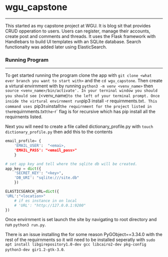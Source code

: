 # wgu_capstone

---

This started as my capstone project at WGU. It is blog sit that provides CRUD opperation to users. Users can register, manage their accounts, create post and comments and threads. It uses the Flask framework with Handlebars to build UI templates with an SQLite database. Search functionalty was added later using ElasticSearch.

### Running Program

---

To get started running the program clone the app with `git clone <what ever branch you want to start with>` and the `cd wgu_capstone`. Then create a virtural envirnment with by running `python3 -m venv <venv_name>` then `source <venv_name>/bin/activate'. In your terninal window you should you should see `(<venv_name)` to the left of your terminal prompt. Once inside the virtural envirnment run `pip3 install -r requirnments.txt`. This command uses `pip3` to `install` the requirnment for the project listed in the `requirnments.txt` the `-r` flag is for recursive which has pip install all the requirnents listed.

Next you will need to create a file called dictionary_profile.py with `touch dictionary_profile.py` then add this to the contents
``` python
email_profile= {
    'EMAIL_USER':  "<emai>,
    'EMAIL_PASS': "<email_pass>"
    }

# set app key and tell where the sqlite db will be created.
app_key = dict({
    'SECRET_KEY': "<key>",
    'DB_URI': "sqlite:///site.db"
    })

ELASTICSEARCH_URL=dict({
'URL':"<location>"
    # if es instance in on local
    # 'URL': "http://127.0.0.1:9200"
})
```

Once envirnment is set launch the site by navigating to root directory and run `python3 run.py`.

There is an issue installing the for some reason PyGObject==3.34.0 with the rest of the requirnments so it will need to be installed seperatly with `sudo apt install libgirepository1.0-dev gcc libcairo2-dev pkg-config python3-dev gir1.2-gtk-3.0`.
